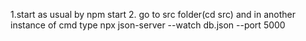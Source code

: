 1.start as usual by npm start
2. go to src folder(cd src) and in another instance of cmd type  npx json-server --watch db.json --port 5000
